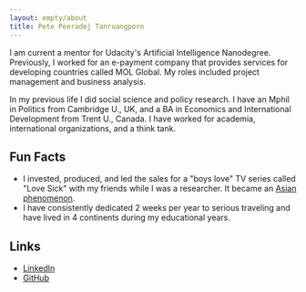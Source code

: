 ```yaml
---
layout: empty/about
title: Pete Peeradej Tanruangporn
---
```


I am current a mentor for Udacity's Artificial Intelligence Nanodegree. Previously, I worked for an e-payment company that provides services for developing countries called MOL Global. My roles included project management and business analysis.


In my previous life I did social science and policy research. I have an Mphil in Politics from Cambridge U., UK, and a BA in Economics and International Development from Trent U., Canada. I have worked for academia, international organizations, and a think tank.


Fun Facts
----
- I invested, produced, and led the sales for a "boys love" TV series called "Love Sick" with my friends while I was a researcher. It became an [Asian phenomenon].
- I have consistently dedicated 2 weeks per year to serious traveling and have lived in 4 continents during my educational years.

Links
----
- [LinkedIn]
- [GitHub]

[Asian phenomenon]:http://www.newyorker.com/culture/culture-desk/boys-in-love
[LinkedIn]:https://www.linkedin.com/in/peeradej-pete-tanruangporn-0a977170/
[GitHub]:https://github.com/petetanru
